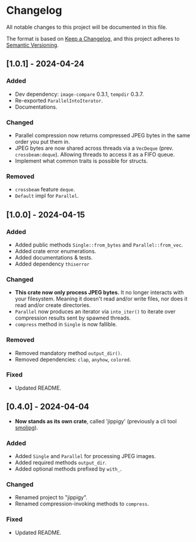# Changelog
All notable changes to this project will be documented in this file.

The format is based on [Keep a Changelog](https://keepachangelog.com/en/1.1.0/),
and this project adheres to [Semantic Versioning](https://semver.org/spec/v2.0.0.html).

## [1.0.1] - 2024-04-24
### Added
- Dev dependency: `image-compare` 0.3.1, `tempdir` 0.3.7.
- Re-exported `ParallelIntoIterator`.
- Documentations.
### Changed
- Parallel compression now returns compressed JPEG bytes in the same order you put them in.
- JPEG bytes are now shared across threads via a `VecDeque` (prev. `crossbeam:deque`). Allowing threads to access it as a FIFO queue.
- Implement what common traits is possible for structs.
### Removed
- `crossbeam` feature `deque`.
- `Default` impl for `Parallel`.
## [1.0.0] - 2024-04-15
### Added
- Added public methods `Single::from_bytes` and `Parallel::from_vec`.
- Added crate error enumerations.
- Added documentations & tests.
- Added dependency `thiserror`
### Changed
- **This crate now only process JPEG bytes.** It no longer interacts with your filesystem. Meaning it doesn't read and/or write files, nor does it read and/or create directories.
- `Parallel` now produces an iterator via `into_iter()` to iterate over compression results sent by spawned threads.
- `compress` method in `Single` is now fallible.
### Removed
- Removed mandatory method `output_dir()`.
- Removed dependencies: `clap`, `anyhow`, `colored`.
### Fixed
- Updated README.

## [0.4.0] - 2024-04-04
- **Now stands as its own crate**, called 'jippigy' (previously a cli tool [smoljpg](https://github.com/rfdzan/smoljpg)).
### Added
- Added `Single` and `Parallel` for processing JPEG images.
- Added required methods `output_dir`.
- Added optional methods prefixed by `with_`.
### Changed
- Renamed project to "jippigy".
- Renamed compression-invoking methods to `compress`.
### Fixed
- Updated README.
